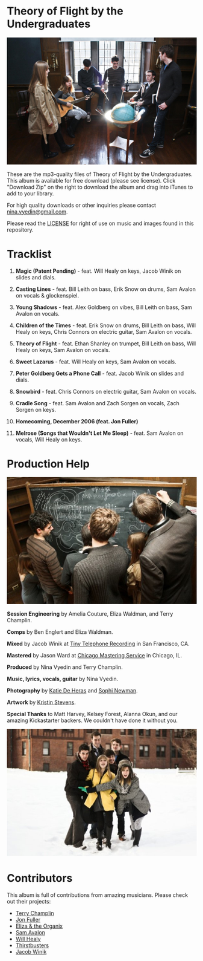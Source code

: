Theory of Flight by the Undergraduates
=======================================

![](https://raw.githubusercontent.com/kallisto/theoryofflight/master/Photos/1.jpg)

These are the mp3-quality files of Theory of Flight by the Undergraduates. This album is available for free download (please see license). Click "Download Zip" on the right to download the album and drag into iTunes to add to your library.

For high quality downloads or other inquiries please contact nina.vyedin@gmail.com.

Please read the [LICENSE](https://github.com/kallisto/theoryofflight/blob/master/LICENSE.md) for right of use on music and images found in this repository.

Tracklist
=========

1. **Magic (Patent Pending)** - feat. Will Healy on keys, Jacob Winik on slides and dials.

2. **Casting Lines** - feat. Bill Leith on bass, Erik Snow on drums, Sam Avalon on vocals & glockenspiel.

3. **Young Shadows** - feat. Alex Goldberg on vibes, Bill Leith on bass, Sam Avalon on vocals.

4. **Children of the Times** - feat. Erik Snow on drums, Bill Leith on bass, Will Healy on keys, Chris Connors on electric guitar, Sam Avalon on vocals.

5. **Theory of Flight** - feat. Ethan Shanley on trumpet, Bill Leith on bass, Will Healy on keys, Sam Avalon on vocals.

6. **Sweet Lazarus** - feat. Will Healy on keys, Sam Avalon on vocals.

7. **Peter Goldberg Gets a Phone Call** - feat. Jacob Winik on slides and dials.

8. **Snowbird** - feat. Chris Connors on electric guitar, Sam Avalon on vocals.

9. **Cradle Song** - feat. Sam Avalon and Zach Sorgen on vocals, Zach Sorgen on keys.

10. **Homecoming, December 2006 (feat. Jon Fuller)**

11. **Melrose (Songs that Wouldn't Let Me Sleep)** - feat. Sam Avalon on vocals, Will Healy on keys.


Production Help
================

![](https://raw.githubusercontent.com/kallisto/theoryofflight/master/Photos/8.jpg)

**Session Engineering** by Amelia Couture, Eliza Waldman, and Terry Champlin.

**Comps** by Ben Englert and Eliza Waldman.

**Mixed** by Jacob Winik at [Tiny Telephone Recording](http://www.tinytelephone.com/) in San Francisco, CA.

**Mastered** by Jason Ward at [Chicago Mastering Service](http://www.chicagomasteringservice.com/) in Chicago, IL.

**Produced** by Nina Vyedin and Terry Champlin.

**Music, lyrics, vocals, guitar** by Nina Vyedin.

**Photography** by [Katie De Heras](http://www.katiedeheras.com/) and [Sophi Newman](http://sophinewman.com/).

**Artwork** by [Kristin Stevens](http://www.pinterest.com/aifaustus/my-artwork/).

**Special Thanks** to Matt Harvey, Kelsey Forest, Alanna Okun, and our amazing Kickastarter backers. We couldn't have done it without you.

![](https://raw.githubusercontent.com/kallisto/theoryofflight/master/Photos/23.jpg)

Contributors
=============

This album is full of contributions from amazing musicians. Please check out their projects:

* [Terry Champlin](http://www.terrychamplin.com/)
* [Jon Fuller](http://www.jonfullermusic.com/)
* [Eliza & the Organix](http://elizaandtheorganix.bandcamp.com/album/the-organix-experience)
* [Sam Avalon](http://samavalon.com/)
* [Will Healy](http://williamhealymusic.com/)
* [Thirstbusters](http://thirstbusters.net/)
* [Jacob Winik](http://www.jacobwinik.com/)
